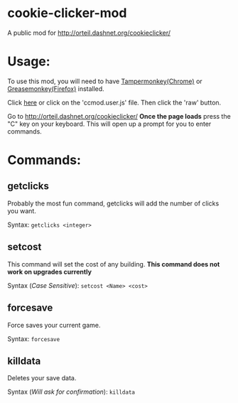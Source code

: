 # cookie-clicker-mod
A public mod for http://orteil.dashnet.org/cookieclicker/


Usage:
======
To use this mod, you will need to have [Tampermonkey(Chrome)](https://tampermonkey.net/) or [Greasemonkey(Firefox)](https://addons.mozilla.org/en-us/firefox/addon/greasemonkey/) installed.



Click [here](https://github.com/BlazingFire007/cookie-clicker-mod/raw/master/ccmod.user.js) or click on the 'ccmod.user.js' file. Then click the 'raw' button.


Go to http://orteil.dashnet.org/cookieclicker/
**Once the page loads** press the "C" key on your keyboard. This will open up a prompt for you to enter commands.

Commands:
======
getclicks
------
Probably the most fun command, getclicks will add the number of clicks you want.


Syntax: `getclicks <integer>`

setcost
------
This command will set the cost of any building. **This command does not work on upgrades currently**


Syntax (*Case Sensitive*): `setcost <Name> <cost>`

forcesave
------
Force saves your current game.


Syntax: `forcesave`

killdata
------
Deletes your save data.


Syntax (*Will ask for confirmation*): `killdata`
